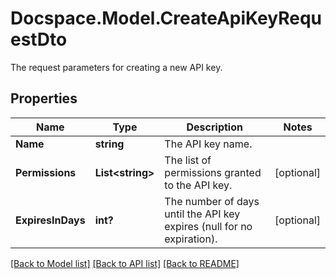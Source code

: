 # Docspace.Model.CreateApiKeyRequestDto
The request parameters for creating a new API key.

## Properties

Name | Type | Description | Notes
------------ | ------------- | ------------- | -------------
**Name** | **string** | The API key name. | 
**Permissions** | **List&lt;string&gt;** | The list of permissions granted to the API key. | [optional] 
**ExpiresInDays** | **int?** | The number of days until the API key expires (null for no expiration). | [optional] 

[[Back to Model list]](../README.md#documentation-for-models) [[Back to API list]](../README.md#documentation-for-api-endpoints) [[Back to README]](../README.md)

